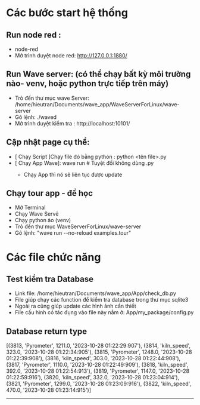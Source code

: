 # Các bước start hệ thống
## Run node red : 
- node-red
- Mở trình duyệt node red: http://127.0.0.1:1880/
## Run Wave server: (có thể chạy bất kỳ môi trường nào- venv, hoặc python trực tiếp trên máy)
- Trỏ đến thư mục wave Server: /home/hieutran/Documents/wave_app/WaveServerForLinux/wave-server
- Gõ lệnh: ./waved
- Mở trình duyệt kiểm tra : http://localhost:10101/
## Cập nhật page cụ thể:
- [ Chạy Script ]Chạy file đó bằng python : python <tên file>.py
- [ Chạy App Wave]: wave run <ten file>  # Tuyệt đối không dùng .py
    - Chạy App thì nó sẽ liên tục được update

## Chạy tour app - để học
- Mở Terminal
- Chạy Wave Servẻ
- Chạy python ảo (venv)
- Trỏ đến thư mục WaveServerForLinux/wave-server
- Gõ lệnh: "wave run --no-reload examples.tour"



# Các file chức năng
## Test kiểm tra Database
- Link file: /home/hieutran/Documents/wave_app/App/check_db.py
- File giúp chạy các function để kiểm tra database trong thư mục sqlite3
- Ngoài ra cũng giúp update các hình ảnh cần thiết
- File cấu hình có tác đụng vào file này nằm ở: App/my_package/config.py

## Database return type
[(3813, 'Pyrometer', 1211.0, '2023-10-28 01:22:29:907'), (3814, 'kiln_speed', 323.0, '2023-10-28 01:22:34:905'), (3815, 'Pyrometer', 1248.0, '2023-10-28 01:22:39:908'), (3816, 'kiln_speed', 303.0, '2023-10-28 01:22:44:908'), (3817, 'Pyrometer', 1110.0, '2023-10-28 01:22:49:909'), (3818, 'kiln_speed', 392.0, '2023-10-28 01:22:54:913'), (3819, 'Pyrometer', 1147.0, '2023-10-28 01:22:59:916'), (3820, 'kiln_speed', 332.0, '2023-10-28 01:23:04:914'), (3821, 'Pyrometer', 1299.0, '2023-10-28 01:23:09:916'), (3822, 'kiln_speed', 470.0, '2023-10-28 01:23:14:915')]

------------------
